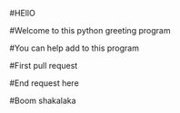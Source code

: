 #HEllO

#Welcome to this python greeting program

#You can help add to this program

#First pull request

#End request here

#Boom shakalaka

